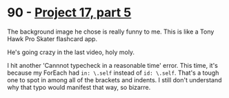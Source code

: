 # 90 - [Project 17, part 5](https://www.hackingwithswift.com/100/swiftui/90)

The background image he chose is really funny to me. This is like a Tony Hawk Pro Skater flashcard app.

He's going crazy in the last video, holy moly.

I hit another 'Cannnot typecheck in a reasonable time' error. This time, it's because my ForEach had `in: \.self` instead of `id: \.self`. That's a tough one to spot in among all of the brackets and indents. I still don't understand why that typo would manifest that way, so bizarre.
